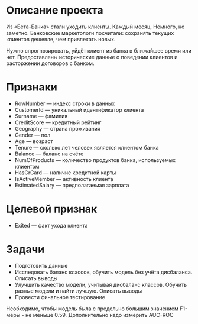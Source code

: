 # Описание проекта
Из «Бета-Банка» стали уходить клиенты. Каждый месяц. Немного, но заметно. Банковские маркетологи посчитали: сохранять текущих клиентов дешевле, чем привлекать новых.

Нужно спрогнозировать, уйдёт клиент из банка в ближайшее время или нет. Предоставлены исторические данные о поведении клиентов и расторжении договоров с банком.

# Признаки
- RowNumber — индекс строки в данных
- CustomerId — уникальный идентификатор клиента
- Surname — фамилия
- CreditScore — кредитный рейтинг
- Geography — страна проживания
- Gender — пол
- Age — возраст
- Tenure — сколько лет человек является клиентом банка
- Balance — баланс на счёте
- NumOfProducts — количество продуктов банка, используемых клиентом
- HasCrCard — наличие кредитной карты
- IsActiveMember — активность клиента
- EstimatedSalary — предполагаемая зарплата

# Целевой признак

- Exited — факт ухода клиента

# Задачи

- Подготовить данные
- Исследовать баланс классов, обучить модель без учёта дисбаланса. Описать выводы
- Улучшить качество модели, учитывая дисбаланс классов. Обучить разные модели и найти лучшую. Описать выводы
- Провести финальное тестирование

Необходимо, чтобы модель была с предельно большим значением F1-меры - не меньше 0.59. Дополнительно надо измерить AUC-ROC
